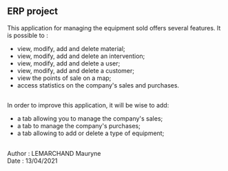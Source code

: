 ## ERP project

This application for managing the equipment sold offers several features. It is possible to :

- view, modify, add and delete material;
- view, modify, add and delete an intervention;
- view, modify, add and delete a user;
- view, modify, add and delete a customer;
- view the points of sale on a map;
- access statistics on the company's sales and purchases.

##

In order to improve this application, it will be wise to add:

- a tab allowing you to manage the company's sales;
- a tab to manage the company's purchases;
- a tab allowing to add or delete a type of equipment;

##
Author : LEMARCHAND Mauryne
<br>
Date : 13/04/2021
